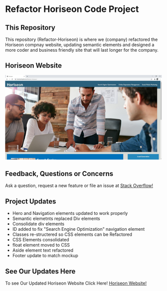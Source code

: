 # Refactor Horiseon Code Project

## This Repository
This repository (Refactor-Horiseon) is where we (company) refactored the Horiseon compnay website, updating semantic elements and designed a more coder and business friendly site that will last longer for the company. 

## Horiseon Website
![Image of Horiseon Website](https://github.com/MLemke24/Refactor-Horiseon/blob/main/Develop/assets/images/Horiseon%20Readme%20Image.jpg)

## Feedback, Questions or Concerns
Ask a question, request a new feature or file an issue at [Stack Overflow!](https://stackoverflow.com/users/14903519/matthew-lemke?tab=profile)


## Project Updates

* Hero and Navigation elements updated to work properly
* Semantic elemetnts replaced Div elements
* Consolidate div elements
* ID added to fix "Search Engine Optimization" navigation element
* Classes re-structered so CSS elements can be Refactored
* CSS Elements consolidated 
* float element moved to CSS
* Aside element text refactored
* Footer update to match mockup

##  See Our Updates Here
To see Our Updated Horiseon Website Click Here! [Horiseon Website!](https://mlemke24.github.io/Refactor-Horiseon/)